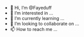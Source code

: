 - 👋 Hi, I’m @Fayeduff
- 👀 I’m interested in ...
- 🌱 I’m currently learning ...
- 💞️ I’m looking to collaborate on ...
- 📫 How to reach me ...

<!---
Fayeduff/Fayeduff is a ✨ special ✨ repository because its `README.md` (this file) appears on your GitHub profile.
You can click the Preview link to take a look at your changes.
--->
